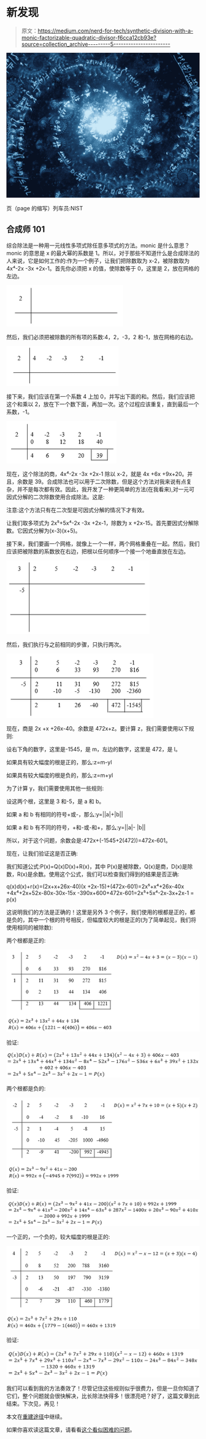 # 新发现

> 原文：<https://medium.com/nerd-for-tech/synthetic-division-with-a-monic-factorizable-quadratic-divisor-f6cca12cb93e?source=collection_archive---------5----------------------->

![](img/54a3f7472746ce535e11d4525a933bf3.png)

页（page 的缩写）列车员:NIST

## 合成师 101

综合除法是一种用一元线性多项式除任意多项式的方法。monic 是什么意思？monic 的意思是 x 的最大幂的系数是 1。所以，对于那些不知道什么是合成除法的人来说，它是如何工作的:作为一个例子，让我们把除数取为 x-2，被除数取为 4x⁴-2x -3x +2x-1。首先你必须把 x 的值，使除数等于 0，这里是 2，放在网格的左边。

![](img/f39a900756c4e2ee6f560da0c7cb8300.png)

然后，我们必须把被除数的所有项的系数:4，2，-3，2 和-1，放在网格的右边。

![](img/90495796a30e5b1156873855d329b209.png)

接下来，我们应该在第一个系数 4 上加 0，并写出下面的和。然后，我们应该把这个和乘以 2，放在下一个数下面，再加一次。这个过程应该重复，直到最后一个系数，-1。

![](img/2e9c7726ca0ff0023a91be03c4493292.png)

现在，这个除法的商，4x⁴-2x -3x +2x-1 除以 x-2，就是 4x +6x +9x+20。并且，余数是 39。合成除法也可以用于二次除数，但是这个方法对我来说有点复杂，并不是每次都有效。因此，我开发了一种更简单的方法(在我看来),对一元可因式分解的二次除数使用合成除法。这是:

注意:这个方法只有在二次型是可因式分解的情况下才有效。

让我们取多项式为 2x⁵+5x⁴-2x -3x +2x-1，除数为 x +2x-15。首先要因式分解除数。它因式分解为(x-3)(x+5)。

接下来，我们要画一个网格，就像上一个一样，两个网格重叠在一起。然后，我们应该把被除数的系数放在右边，把根以任何顺序一个接一个地垂直放在左边。

![](img/8f95f9201952330278dbb271c6c0f55d.png)

然后，我们执行与之前相同的步骤，只执行两次。

![](img/22e59b3cca95014bb7543fdee9ec043a.png)

现在，商是 2x +x +26x-40。余数是 472x+z。要计算 z，我们需要使用以下规则:

设右下角的数字，这里是-1545，是 m，左边的数字，这里是 472，是 l。

如果具有较大幅度的根是正的，那么:z=m-yl

如果具有较大幅度的根是负的，那么:z=m+yl

为了计算 y，我们需要使用其他一些规则:

设这两个根，这里是 3 和-5，是 a 和 b。

如果 a 和 b 有相同的符号+或-，那么:y=||a|+|b||

如果 a 和 b 有不同的符号，+和-或-和+，那么:y=||a|- |b||

所以，对于这个问题，余数会是:472x+(-1545+2(472))=472x-601。

现在，让我们验证这是否正确:

我们知道公式:P(x)=Q(x)D(x)+R(x)，其中 P(x)是被除数，Q(x)是商，D(x)是除数，R(x)是余数。使用这个公式，我们可以检查我们得到的结果是否正确:

q(x)d(x)+r(x)=(2x+x+26x-40)(x +2x-15)+(472x-601)=2x⁵+x⁴+26x-40x +4x⁴+2x+52x-80x-30x-15x -390x+600+472x-601=2x⁵+5x⁴-2x-3x+2x-1 = p(x)

这说明我们的方法是正确的！这里是另外 3 个例子，我们使用的根都是正的，都是负的，其中一个根的符号相反，但幅度较大的根是正的(为了简单起见，我们将使用相同的被除数):

两个根都是正的:

![](img/8443332943e6d399a8d85dbc1e713ef0.png)

验证:

![](img/057a21c5d8c8c3caa9ce380a71fa125a.png)

两个根都是负的:

![](img/8cf2ffaad33a83ee72acf2dc04ed6f10.png)

验证:

![](img/0a90c9f1d8366a2a66be9ae13903b3c7.png)

一个正的，一个负的，较大幅度的根是正的:

![](img/b4560498c64595e90624df29814f09be.png)

验证:

![](img/0558b8b71e17185027c9af3321b4df1e.png)

我们可以看到我的方法奏效了！尽管记住这些规则似乎很费力，但是一旦你知道了它们，整个问题就会很快解决，比长除法快得多！很漂亮吧？好了，这篇文章到此结束。下次见，再见！

本文在[重建途径](https://srivishnuvusirikala.medium.com/synthetic-division-with-a-monic-factorizable-quadratic-divisor-2-0-2897b151c009?source=friends_link&sk=55d9c190b1f5dd89a0bbeafa82415027)中继续。

如果你喜欢读这篇文章，请看看[这个看似困难的问题](/nerd-for-tech/a-deceptively-difficult-problem-6dd014f99eb3)。